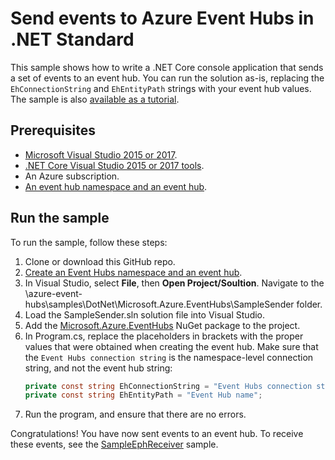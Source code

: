 # Send events to Azure Event Hubs in .NET Standard

This sample shows how to write a .NET Core console application that sends a set of events to an event hub. You can run the solution as-is, replacing the `EhConnectionString` and `EhEntityPath` strings with your event hub values. The sample is also [available as a tutorial](https://docs.microsoft.com/azure/event-hubs/event-hubs-dotnet-standard-getstarted-send).

## Prerequisites

* [Microsoft Visual Studio 2015 or 2017](http://www.visualstudio.com).
* [.NET Core Visual Studio 2015 or 2017 tools](http://www.microsoft.com/net/core).
* An Azure subscription.
* [An event hub namespace and an event hub](event-hubs-quickstart-namespace-portal.md).

## Run the sample

To run the sample, follow these steps:

1. Clone or download this GitHub repo.
2. [Create an Event Hubs namespace and an event hub](event-hubs-quickstart-namespace-portal.md).
3. In Visual Studio, select **File**, then **Open Project/Soultion**. Navigate to the \azure-event-hubs\samples\DotNet\Microsoft.Azure.EventHubs\SampleSender folder.
4. Load the SampleSender.sln solution file into Visual Studio.
5. Add the [Microsoft.Azure.EventHubs](https://www.nuget.org/packages/Microsoft.Azure.EventHubs/) NuGet package to the project.
6. In Program.cs, replace the placeholders in brackets with the proper values that were obtained when creating the event hub. Make sure that the `Event Hubs connection string` is the namespace-level connection string, and not the event hub string:
    ```csharp
    private const string EhConnectionString = "Event Hubs connection string";
    private const string EhEntityPath = "Event Hub name";
    ```
7. Run the program, and ensure that there are no errors.

Congratulations! You have now sent events to an event hub. To receive these events, see the [SampleEphReceiver](https://github.com/Azure/azure-event-hubs/tree/master/samples/DotNet/Microsoft.Azure.EventHubs/SampleEphReceiver) sample.

